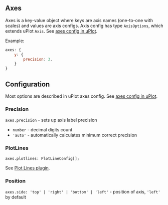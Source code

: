 ## Axes

Axes is a key-value object where keys are axis names (one-to-one with scales) and values are axis configs. Axis config has type `AxisOptions`, which extends uPlot `Axis`. See [axes config in uPlot](https://github.com/leeoniya/uPlot/blob/c58561b91bb47e74f00ce43760c3edf988557e2e/dist/uPlot.d.ts#L904).

Example:

```js
axes: {
    y: {
        precision: 3,
    }
}
```

## Configuration

Most options are described in uPlot axes config. See [axes config in uPlot](https://github.com/leeoniya/uPlot/blob/c58561b91bb47e74f00ce43760c3edf988557e2e/dist/uPlot.d.ts#L904).

### Precision

`axes.precision` - sets up axis label precision

-   `number` - decimal digits count
-   `'auto'` - automatically calculates minimum correct precision

### PlotLines

`axes.plotlines: PlotLineConfig[];`

See [Plot Lines plugin](../plugins/plot-lines.md#plot-lines).

### Position

`axes.side: 'top' | 'right' | 'bottom' | 'left'` - position of axis, `'left'` by default
